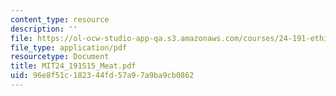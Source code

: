 ```yaml
---
content_type: resource
description: ''
file: https://ol-ocw-studio-app-qa.s3.amazonaws.com/courses/24-191-ethics-in-your-life-being-thinking-doing-or-not-spring-2015/96e8f51c182344fd57a97a9ba9cb0862_MIT24_191S15_Meat.pdf
file_type: application/pdf
resourcetype: Document
title: MIT24_191S15_Meat.pdf
uid: 96e8f51c-1823-44fd-57a9-7a9ba9cb0862
---
```

